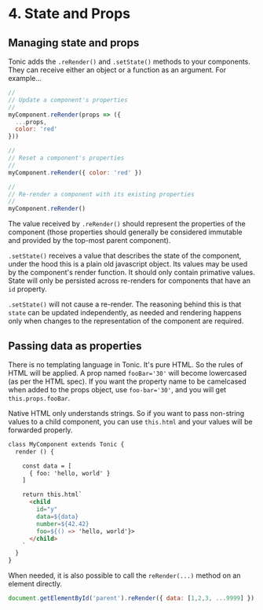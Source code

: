# 4. State and Props

## Managing state and props

Tonic adds the `.reRender()` and `.setState()` methods to your components. They
can receive either an object or a function as an argument. For example...

```js
//
// Update a component's properties
//
myComponent.reRender(props => ({
  ...props,
  color: 'red'
}))

//
// Reset a component's properties
//
myComponent.reRender({ color: 'red' })

//
// Re-render a component with its existing properties
//
myComponent.reRender()
```

The value received by `.reRender()` should represent the properties of the
component (those properties should generally be considered immutable and
provided by the top-most parent component).

`.setState()` receives a value that describes the state of the component, under
the hood this is a plain old javascript object. Its values may be used by the
component's render function. It should only contain primative values. State will
only be persisted across re-renders for components that have an `id` property.

`.setState()` will not cause a re-render. The reasoning behind this is that
`state` can be updated independently, as needed and rendering happens only when
changes to the representation of the component are required.

## Passing data as properties

There is no templating language in Tonic. It's pure HTML. So the rules of HTML
will be applied. A prop named `fooBar='30'` will become lowercased (as per the
HTML spec). If you want the property name to be camelcased when added to the
props object, use `foo-bar='30'`, and you will get `this.props.fooBar`.

Native HTML only understands strings. So if you want to pass non-string values
to a child component, you can use `this.html` and your values will be forwarded
properly.

```html
class MyComponent extends Tonic {
  render () {

    const data = [
      { foo: 'hello, world' }
    ]

    return this.html`
      <child
        id="y"
        data=${data}
        number=${42.42}
        foo=${() => 'hello, world'}>
      </child>
    `
  }
}
```

When needed, it is also possible to call the `reRender(...)` method on an
element directly.

```js
document.getElementById('parent').reRender({ data: [1,2,3, ...9999] })
```

